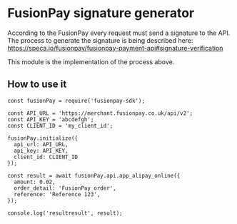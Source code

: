 # FusionPay signature generator

According to the FusionPay every request must send a signature to the API. The
process to generate the signature is being described here:
https://speca.io/fusionpay/fusionpay-payment-api#signature-verification

This module is the implementation of the process above.

## How to use it

```
const fusionPay = require('fusionpay-sdk');

const API_URL = 'https://merchant.fusionpay.co.uk/api/v2';
const API_KEY = 'abcdefgh';
const CLIENT_ID = 'my_client_id';

fusionPay.initialize({
  api_url: API_URL,
  api_key: API_KEY,
  client_id: CLIENT_ID
});

const result = await fusionPay.api.app_alipay_online({
  amount: 0.02,
  order_detail: 'FusionPay order',
  reference: 'Reference 123',
});

console.log('resultresult', result);
```
